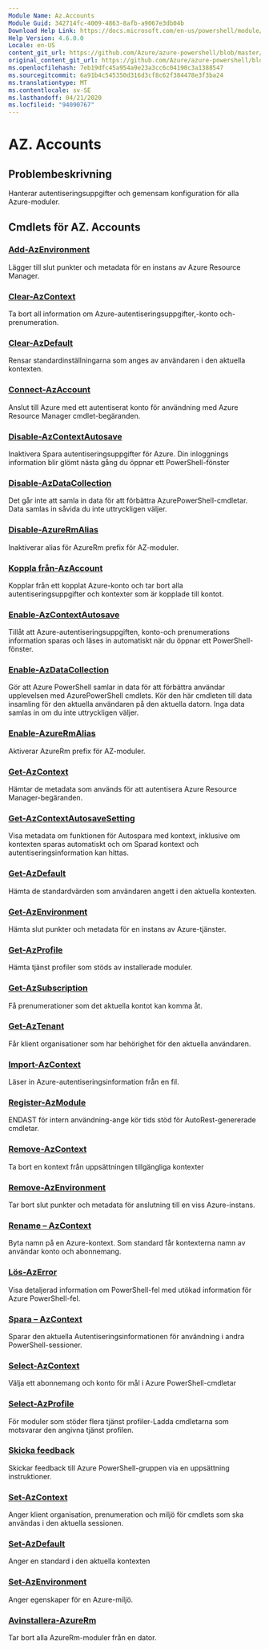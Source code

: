 ```yaml
---
Module Name: Az.Accounts
Module Guid: 342714fc-4009-4863-8afb-a9067e3db04b
Download Help Link: https://docs.microsoft.com/en-us/powershell/module/az.accounts
Help Version: 4.6.0.0
Locale: en-US
content_git_url: https://github.com/Azure/azure-powershell/blob/master/src/Accounts/Accounts/help/Az.Accounts.md
original_content_git_url: https://github.com/Azure/azure-powershell/blob/master/src/Accounts/Accounts/help/Az.Accounts.md
ms.openlocfilehash: 7eb19dfc45a954a9e23a3cc6c04190c3a1388547
ms.sourcegitcommit: 6a91b4c545350d316d3cf8c62f384478e3f3ba24
ms.translationtype: MT
ms.contentlocale: sv-SE
ms.lasthandoff: 04/21/2020
ms.locfileid: "94090767"
---
```

# AZ. Accounts
## Problembeskrivning
Hanterar autentiseringsuppgifter och gemensam konfiguration för alla Azure-moduler.

## Cmdlets för AZ. Accounts
### [Add-AzEnvironment](Add-AzEnvironment.md)
Lägger till slut punkter och metadata för en instans av Azure Resource Manager.

### [Clear-AzContext](Clear-AzContext.md)
Ta bort all information om Azure-autentiseringsuppgifter,-konto och-prenumeration.

### [Clear-AzDefault](Clear-AzDefault.md)
Rensar standardinställningarna som anges av användaren i den aktuella kontexten.

### [Connect-AzAccount](Connect-AzAccount.md)
Anslut till Azure med ett autentiserat konto för användning med Azure Resource Manager cmdlet-begäranden.

### [Disable-AzContextAutosave](Disable-AzContextAutosave.md)
Inaktivera Spara autentiseringsuppgifter för Azure.  Din inloggnings information blir glömt nästa gång du öppnar ett PowerShell-fönster

### [Disable-AzDataCollection](Disable-AzDataCollection.md)
Det går inte att samla in data för att förbättra AzurePowerShell-cmdletar. Data samlas in såvida du inte uttryckligen väljer.

### [Disable-AzureRmAlias](Disable-AzureRmAlias.md)
Inaktiverar alias för AzureRm prefix för AZ-moduler.

### [Koppla från-AzAccount](Disconnect-AzAccount.md)
Kopplar från ett kopplat Azure-konto och tar bort alla autentiseringsuppgifter och kontexter som är kopplade till kontot.

### [Enable-AzContextAutosave](Enable-AzContextAutosave.md)
Tillåt att Azure-autentiseringsuppgiften, konto-och prenumerations information sparas och läses in automatiskt när du öppnar ett PowerShell-fönster. 

### [Enable-AzDataCollection](Enable-AzDataCollection.md)
Gör att Azure PowerShell samlar in data för att förbättra användar upplevelsen med AzurePowerShell cmdlets.
Kör den här cmdleten till data insamling för den aktuella användaren på den aktuella datorn.
Inga data samlas in om du inte uttryckligen väljer.

### [Enable-AzureRmAlias](Enable-AzureRmAlias.md)
Aktiverar AzureRm prefix för AZ-moduler.

### [Get-AzContext](Get-AzContext.md)
Hämtar de metadata som används för att autentisera Azure Resource Manager-begäranden.

### [Get-AzContextAutosaveSetting](Get-AzContextAutosaveSetting.md)
Visa metadata om funktionen för Autospara med kontext, inklusive om kontexten sparas automatiskt och om Sparad kontext och autentiseringsinformation kan hittas.

### [Get-AzDefault](Get-AzDefault.md)
Hämta de standardvärden som användaren angett i den aktuella kontexten.

### [Get-AzEnvironment](Get-AzEnvironment.md)
Hämta slut punkter och metadata för en instans av Azure-tjänster.

### [Get-AzProfile](Get-AzProfile.md)
Hämta tjänst profiler som stöds av installerade moduler.

### [Get-AzSubscription](Get-AzSubscription.md)
Få prenumerationer som det aktuella kontot kan komma åt.

### [Get-AzTenant](Get-AzTenant.md)
Får klient organisationer som har behörighet för den aktuella användaren.

### [Import-AzContext](Import-AzContext.md)
Läser in Azure-autentiseringsinformation från en fil.

### [Register-AzModule](Register-AzModule.md)
ENDAST för intern användning-ange kör tids stöd för AutoRest-genererade cmdletar.

### [Remove-AzContext](Remove-AzContext.md)
Ta bort en kontext från uppsättningen tillgängliga kontexter

### [Remove-AzEnvironment](Remove-AzEnvironment.md)
Tar bort slut punkter och metadata för anslutning till en viss Azure-instans.

### [Rename – AzContext](Rename-AzContext.md)
Byta namn på en Azure-kontext.  Som standard får kontexterna namn av användar konto och abonnemang.

### [Lös-AzError](Resolve-AzError.md)
Visa detaljerad information om PowerShell-fel med utökad information för Azure PowerShell-fel.

### [Spara – AzContext](Save-AzContext.md)
Sparar den aktuella Autentiseringsinformationen för användning i andra PowerShell-sessioner.

### [Select-AzContext](Select-AzContext.md)
Välja ett abonnemang och konto för mål i Azure PowerShell-cmdletar

### [Select-AzProfile](Select-AzProfile.md)
För moduler som stöder flera tjänst profiler-Ladda cmdletarna som motsvarar den angivna tjänst profilen.

### [Skicka feedback](Send-Feedback.md)
Skickar feedback till Azure PowerShell-gruppen via en uppsättning instruktioner.

### [Set-AzContext](Set-AzContext.md)
Anger klient organisation, prenumeration och miljö för cmdlets som ska användas i den aktuella sessionen.

### [Set-AzDefault](Set-AzDefault.md)
Anger en standard i den aktuella kontexten

### [Set-AzEnvironment](Set-AzEnvironment.md)
Anger egenskaper för en Azure-miljö.

### [Avinstallera-AzureRm](Uninstall-AzureRm.md)
Tar bort alla AzureRm-moduler från en dator.

